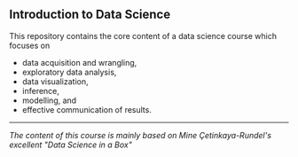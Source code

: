 ## Introduction to Data Science

This repository contains the core content of a data science course which focuses on 

- data acquisition and wrangling, 
- exploratory data analysis, 
- data visualization, 
- inference, 
- modelling, and 
- effective communication of results.


---

*The content of this course is mainly based on Mine Çetinkaya-Rundel's excellent "Data Science in a Box"*

